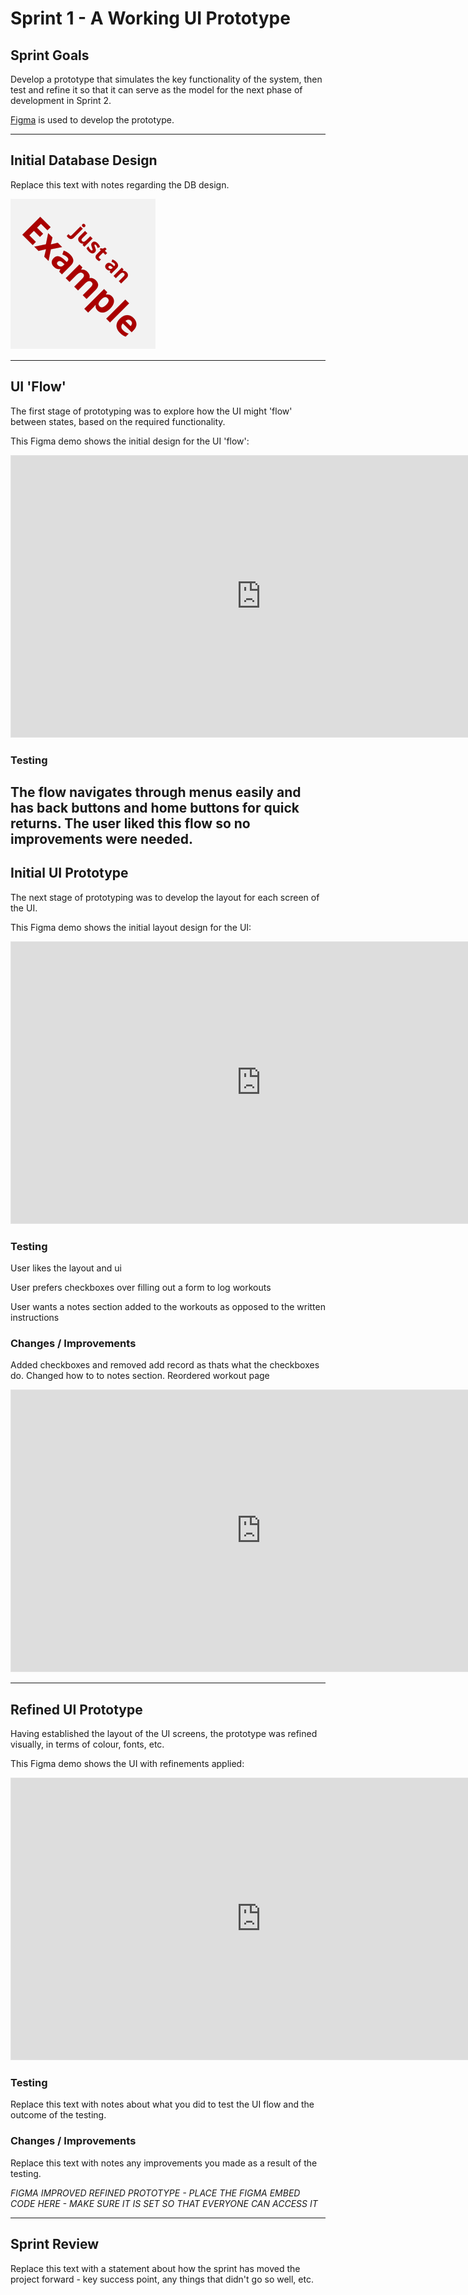 # Sprint 1 - A Working UI Prototype


## Sprint Goals

Develop a prototype that simulates the key functionality of the system, then test and refine it so that it can serve as the model for the next phase of development in Sprint 2.

[Figma](https://www.figma.com/) is used to develop the prototype.


---

## Initial Database Design

Replace this text with notes regarding the DB design.

![SCREENSHOT OF DB DESIGN](screenshots/example.png)


---

## UI 'Flow'

The first stage of prototyping was to explore how the UI might 'flow' between states, based on the required functionality.

This Figma demo shows the initial design for the UI 'flow':

<iframe style="border: 1px solid rgba(0, 0, 0, 0.1);" width="800" height="450" src="https://embed.figma.com/proto/44qSpaHAVO2QHhVtAcrWVo/flow?node-id=1-2&p=f&scaling=min-zoom&content-scaling=fixed&page-id=0%3A1&starting-point-node-id=1%3A2&embed-host=share" allowfullscreen></iframe>

### Testing

The flow navigates through menus easily and has back buttons and home buttons for quick returns. The user liked this flow so no improvements were needed.
---

## Initial UI Prototype

The next stage of prototyping was to develop the layout for each screen of the UI.

This Figma demo shows the initial layout design for the UI:

<iframe style="border: 1px solid rgba(0, 0, 0, 0.1);" width="800" height="450" src="https://embed.figma.com/proto/H5Xcr5mUL0SywrIv1uGAFB/Prototype-1?node-id=5-3&p=f&scaling=min-zoom&content-scaling=fixed&page-id=0%3A1&starting-point-node-id=5%3A3&embed-host=share" allowfullscreen></iframe>

### Testing

User likes the layout and ui 

User prefers checkboxes over filling out a form to log workouts 

User wants a notes section added to the workouts as opposed to the written instructions 

### Changes / Improvements

Added checkboxes and removed add record as thats what the checkboxes do. Changed how to to notes section. Reordered workout page

<iframe style="border: 1px solid rgba(0, 0, 0, 0.1);" width="800" height="450" src="https://embed.figma.com/proto/TP7GzSrOn0dKB7QObDu5uR/Proto-1-improved?node-id=5-2&p=f&scaling=min-zoom&content-scaling=fixed&page-id=0%3A1&starting-point-node-id=5%3A3&embed-host=share" allowfullscreen></iframe>


---
 
## Refined UI Prototype

Having established the layout of the UI screens, the prototype was refined visually, in terms of colour, fonts, etc.

This Figma demo shows the UI with refinements applied:

<iframe style="border: 1px solid rgba(0, 0, 0, 0.1);" width="800" height="450" src="https://embed.figma.com/design/t9C6zSAVFJRfFC401jCvb4/Prototype-2?node-id=0-1&embed-host=share" allowfullscreen></iframe>

### Testing

Replace this text with notes about what you did to test the UI flow and the outcome of the testing.

### Changes / Improvements

Replace this text with notes any improvements you made as a result of the testing.

*FIGMA IMPROVED REFINED PROTOTYPE - PLACE THE FIGMA EMBED CODE HERE - MAKE SURE IT IS SET SO THAT EVERYONE CAN ACCESS IT*


---

## Sprint Review

Replace this text with a statement about how the sprint has moved the project forward - key success point, any things that didn't go so well, etc.

